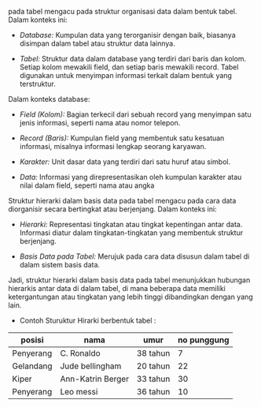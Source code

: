 
pada tabel mengacu pada struktur organisasi data dalam bentuk tabel. Dalam konteks ini:

- *Database:* Kumpulan data yang terorganisir dengan baik, biasanya disimpan dalam tabel atau struktur data lainnya.
    
- *Tabel:* Struktur data dalam database yang terdiri dari baris dan kolom. Setiap kolom mewakili field, dan setiap baris mewakili record. Tabel digunakan untuk menyimpan informasi terkait dalam bentuk yang terstruktur.

Dalam konteks database:

- *Field (Kolom):* Bagian terkecil dari sebuah record yang menyimpan satu jenis informasi, seperti nama atau nomor telepon.
    
- *Record (Baris):* Kumpulan field yang membentuk satu kesatuan informasi, misalnya informasi lengkap seorang karyawan.
    
- *Karakter:* Unit dasar data yang terdiri dari satu huruf atau simbol.
    
- *Data:* Informasi yang direpresentasikan oleh kumpulan karakter atau nilai dalam field, seperti nama atau angka


Struktur hierarki dalam basis data pada tabel mengacu pada cara data diorganisir secara bertingkat atau berjenjang. Dalam konteks ini:

- *Hierarki:* Representasi tingkatan atau tingkat kepentingan antar data. Informasi diatur dalam tingkatan-tingkatan yang membentuk struktur berjenjang.
    
- *Basis Data pada Tabel:* Merujuk pada cara data disusun dalam tabel di dalam sistem basis data.

Jadi, struktur hierarki dalam basis data pada tabel menunjukkan hubungan hierarkis antar data di dalam tabel, di mana beberapa data memiliki ketergantungan atau tingkatan yang lebih tinggi dibandingkan dengan yang lain.

- Contoh Sturuktur Hirarki berbentuk tabel :

| posisi    | nama              | umur     | no punggung |
| --------- | ----------------- | -------- | ----------- |
| Penyerang | C. Ronaldo        | 38 tahun | 7           |
| Gelandang | Jude bellingham   | 20 tahun | 22          |
| Kiper     | Ann-Katrin Berger | 33 tahun | 30          |
| Penyerang | Leo messi         | 36 tahun | 10          |
